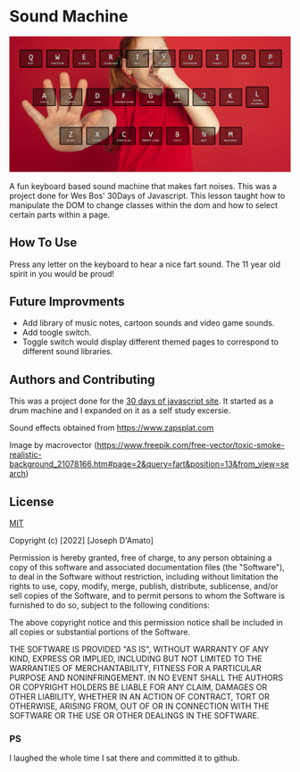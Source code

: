 # Sound Machine

![The Fart Machine](./img/PreveiwPic.png)

A fun keyboard based sound machine that makes fart noises. This was a project done for Wes Bos' 30Days of Javascript. This lesson taught how to manipulate the DOM to change classes within the dom and how to select certain parts within a page.

## How To Use
Press any letter on the keyboard to hear a nice fart sound. The 11 year old spirit in you would be proud!

## Future Improvments
- Add library of music notes, cartoon sounds and video game sounds.
- Add toogle switch.
- Toggle switch would display different themed pages to correspond to different sound libraries.

## Authors and Contributing
This was a project done for the [30 days of javascript site](https://javascript30.com/). It started as a drum machine and I expanded on it as a self study excersie.

Sound effects obtained from https://www.zapsplat.com

Image by macrovector (https://www.freepik.com/free-vector/toxic-smoke-realistic-background_21078166.htm#page=2&query=fart&position=13&from_view=search)

## License
[MIT](https://choosealicense.com/licenses/mit/)



Copyright (c) [2022] [Joseph D'Amato]

Permission is hereby granted, free of charge, to any person obtaining a copy
of this software and associated documentation files (the "Software"), to deal
in the Software without restriction, including without limitation the rights
to use, copy, modify, merge, publish, distribute, sublicense, and/or sell
copies of the Software, and to permit persons to whom the Software is
furnished to do so, subject to the following conditions:



The above copyright notice and this permission notice shall be included in all
copies or substantial portions of the Software.

THE SOFTWARE IS PROVIDED "AS IS", WITHOUT WARRANTY OF ANY KIND, EXPRESS OR
IMPLIED, INCLUDING BUT NOT LIMITED TO THE WARRANTIES OF MERCHANTABILITY,
FITNESS FOR A PARTICULAR PURPOSE AND NONINFRINGEMENT. IN NO EVENT SHALL THE
AUTHORS OR COPYRIGHT HOLDERS BE LIABLE FOR ANY CLAIM, DAMAGES OR OTHER
LIABILITY, WHETHER IN AN ACTION OF CONTRACT, TORT OR OTHERWISE, ARISING FROM,
OUT OF OR IN CONNECTION WITH THE SOFTWARE OR THE USE OR OTHER DEALINGS IN THE
SOFTWARE.


### PS
I laughed the whole time I sat there and committed it to github. 
